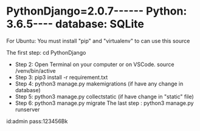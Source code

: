 # PythonDjango=2.0.7------ Python: 3.6.5---- database: SQLite
For Ubuntu: You must install "pip" and "virtualenv" to can use this source

The first step: cd PythonDjango
- Step 2: Open Terminal on your computer or on VSCode. 
source /venv/bin/active
- Step 3: pip3 install -r requirement.txt
- Step 4: python3 manage.py makemigrations (if have any change in database)
- Step 5: python3 manage.py collectstatic (if have change in "static" file)
- Step 6: python3 manage.py migrate 
The last step : python3 manage.py runserver

id:admin
pass:123456Bk
